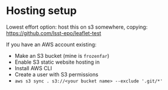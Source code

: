 # Hosting setup

Lowest effort option: host this on s3 somewhere, copying: https://github.com/lsst-epo/leaflet-test

If you have an AWS account existing:

- Make an S3 bucket (mine is `frozenfar`)
- Enable S3 static website hosting in
- Install AWS CLI
- Create a user with S3 permissions
- `aws s3 sync . s3://<your bucket name> --exclude '.git/*'`
